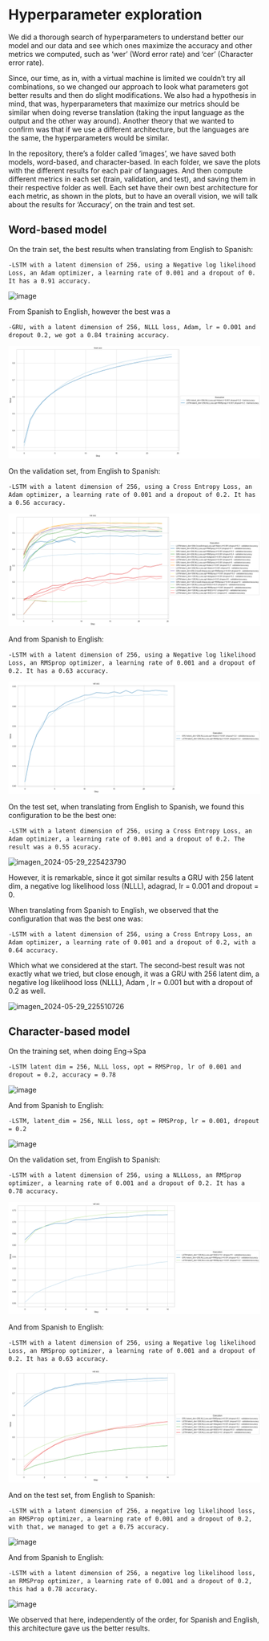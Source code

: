 # Hyperparameter exploration

We did a thorough search of hyperparameters to understand better our model and our data and see which ones maximize the accuracy and other metrics we computed, such as ‘wer’ 
(Word error rate) and ‘cer’ (Character error rate). 

Since, our time, as in, with a virtual machine is limited we couldn’t try all combinations, so we changed our approach to look what parameters got better results and then do slight modifications. We also had a hypothesis in mind, that was, hyperparameters that maximize our metrics should be similar when doing reverse translation (taking the input language as the output and the other way around). Another theory that we wanted to confirm was that if we use a different architecture, but the languages are the same, the hyperparameters would be similar.

In the repository, there’s a folder called ‘images’, we have saved both models, word-based, and character-based. In each folder, we save the plots with the different results for each pair of languages. And then compute different metrics in each set (train, validation, and test), and saving them in their respective folder as well. Each set have their own best architecture for each metric, as shown in the plots, but to have an overall vision, we will talk about the results for ‘Accuracy’, on the train and test set.

## Word-based model

On the train set, the best results when translating from English to Spanish: 

	-LSTM with a latent dimension of 256, using a Negative log likelihood Loss, an Adam optimizer, a learning rate of 0.001 and a dropout of 0. It has a 0.91 accuracy. 

 ![image](https://github.com/DCC-UAB/deep-learning-project-2024-ai_nndl_group_05/assets/93304682/f1a642b2-897b-4087-ac46-697c0ca00741)

From Spanish to English, however the best was a 

 	-GRU, with a latent dimension of 256, NLLL loss, Adam, lr = 0.001 and dropout 0.2, we got a 0.84 training accuracy.
![image](https://github.com/DCC-UAB/deep-learning-project-2024-ai_nndl_group_05/blob/main/images/words/spa-eng/train/train_acc.png?raw=true)

On the validation set, from English to Spanish:

	-LSTM with a latent dimension of 256, using a Cross Entropy Loss, an Adam optimizer, a learning rate of 0.001 and a dropout of 0.2. It has a 0.56 accuracy. 
![image](https://github.com/DCC-UAB/deep-learning-project-2024-ai_nndl_group_05/blob/main/images/words/eng-spa/val/val_acc.png?raw=true)

And from Spanish to English:

	-LSTM with a latent dimension of 256, using a Negative log likelihood Loss, an RMSprop optimizer, a learning rate of 0.001 and a dropout of 0.2. It has a 0.63 accuracy. 
![image](https://github.com/DCC-UAB/deep-learning-project-2024-ai_nndl_group_05/blob/main/images/words/spa-eng/val/val_acc.png?raw=true)

On the test set, when translating from English to Spanish, we found this configuration to be the best one:		

	-LSTM with a latent dimension of 256, using a Cross Entropy Loss, an Adam optimizer, a learning rate of 0.001 and a dropout of 0.2. The result was a 0.55 acuracy. 

![imagen_2024-05-29_225423790](https://github.com/DCC-UAB/deep-learning-project-2024-ai_nndl_group_05/assets/93304682/5d7b24d1-5d17-4276-8edf-b45bf4b8404c)

However, it is remarkable, since it got similar results a GRU with 256 latent dim, a negative log likelihood loss (NLLL), adagrad, lr = 0.001 and dropout = 0.

When translating from Spanish to English, we observed that the configuration that was the best one was:

	-LSTM with a latent dimension of 256, using a Cross Entropy Loss, an Adam optimizer, a learning rate of 0.001 and a dropout of 0.2, with a 0.64 accuracy.

Which what we considered at the start. The second-best result was not exactly what we tried, but close enough, it was a GRU with 256 latent dim, a negative log likelihood loss (NLLL), Adam , lr = 0.001 but with a dropout of 0.2 as well.

![imagen_2024-05-29_225510726](https://github.com/DCC-UAB/deep-learning-project-2024-ai_nndl_group_05/assets/93304682/ad51c1eb-c69c-4edd-9d3b-314f06b377ea)



## Character-based model
On the training set, when doing Eng->Spa

	-LSTM latent dim = 256, NLLL loss, opt = RMSProp, lr of 0.001 and dropout = 0.2, accuracy = 0.78

![image](https://github.com/DCC-UAB/deep-learning-project-2024-ai_nndl_group_05/assets/93304682/1b01f293-8be5-4955-b734-a3f0435be31a)

And from Spanish to English:

	-LSTM, latent_dim = 256, NLLL loss, opt = RMSProp, lr = 0.001, dropout = 0.2

![image](https://github.com/DCC-UAB/deep-learning-project-2024-ai_nndl_group_05/assets/93304682/f655ebdd-0774-4222-a87c-25182dc0c9af)

On the validation set, from English to Spanish:

	-LSTM with a latent dimension of 256, using a NLLLoss, an RMSprop optimizer, a learning rate of 0.001 and a dropout of 0.2. It has a 0.78 accuracy. 
![image](https://github.com/DCC-UAB/deep-learning-project-2024-ai_nndl_group_05/blob/main/images/chars/eng-spa/val/val_acc.png?raw=true)

And from Spanish to English:

	-LSTM with a latent dimension of 256, using a Negative log likelihood Loss, an RMSprop optimizer, a learning rate of 0.001 and a dropout of 0.2. It has a 0.63 accuracy. 
![image](https://github.com/DCC-UAB/deep-learning-project-2024-ai_nndl_group_05/blob/main/images/chars/spa-eng/val/val_acc.png?raw=true)

And on the test set, from English to Spanish: 

	-LSTM with a latent dimension of 256, a negative log likelihood loss, an RMSProp optimizer, a learning rate of 0.001 and a dropout of 0.2, with that, we managed to get a 0.75 accuracy.

 ![image](https://github.com/DCC-UAB/deep-learning-project-2024-ai_nndl_group_05/assets/93304682/e0779305-5e85-43f7-be84-8f43b1041383)


And from Spanish to English:

	-LSTM with a latent dimension of 256, a negative log likelihood loss, an RMSProp optimizer, a learning rate of 0.001 and a dropout of 0.2, this had a 0.78 accuracy.

 ![image](https://github.com/DCC-UAB/deep-learning-project-2024-ai_nndl_group_05/assets/93304682/ad05787b-18d9-4859-ba78-630d7881f98c)


We observed that here, independently of the order, for Spanish and English, this architecture gave us the better results. 
	
